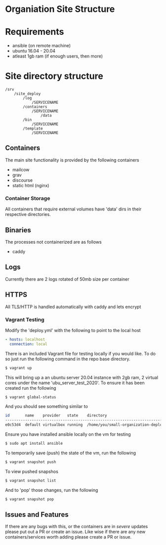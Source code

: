 # Organiation Site Structure

# Requirements
* ansible  (on remote machine)
* ubuntu 16.04 - 20.04
* atleast 1gb ram (if enough users, then more)

# Site directory structure

```
/srv
    /site_deploy
        /log
            /SERVICENAME
        /containers
            /SERVICENAME
                /data
        /bin
            /SERVICENAME
        /template
            /SERVICENAME
```

## Containers
The main site functionality is provided by the following containers

* mailcow
* grav
* discourse
* static html (nginx)

### Container Storage
All containers that require external volumes have 'data' dirs in their respective directories.

## Binaries
The processes not containerized are as follows

* caddy

## Logs
Currently there are 2 logs rotated of 50mb size per container

## HTTPS
All TLS/HTTP is handled automatically with caddy and lets encrypt


### Vagrant Testing
Modify the 'deploy.yml' with the following to point to the local host
```yaml
- hosts: localhost
  connection: local
```
There is an included Vagrant file for testing locally if you would like. To do so just run the following command in the repo base directory.
```sh
$ vagrant up
```

This will bring up a an ubuntu server 20.04 instance with 2gb ram, 2 virtual cores under the name 'ubu_server_test_2020'.
To ensure it has been created run the following
```sh
$ vagrant global-status
```

And you should see something similar to
```sh
id       name    provider   state    directory                                    
----------------------------------------------------------------------------------
e0c53d4  default virtualbox running  /home/you/small-organization-deployment
```

Ensure you have installed ansible locally on the vm for testing
```sh
$ sudo apt install ansible
```

To temporarily save (push) the state of the vm, run the following
```sh
$ vagrant snapshot push
```

To view pushed snapshos
```sh
$ vagrant snapshot list
```

And to 'pop' those changes, run the following
```sh
$ vagrant snapshot pop
```


## Issues and Features
If there are any bugs with this, or the containers are in *severe* updates please put out a PR or create an issue.
Like wise if there are any new containers/services worth adding please create a PR or issue.